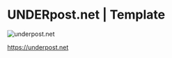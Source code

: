 # UNDERpost.net | Template


![underpost.net](https://underpost.net/underpost-social.jpg)


https://underpost.net
